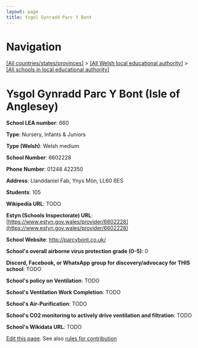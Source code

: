 ```yaml
---
layout: page
title: Ysgol Gynradd Parc Y Bont
---
```

# Navigation

[[All countries/states/provinces]](../../..) > [[All Welsh local educational authority]](../..) > [[All schools in local educational authority]](..)

# Ysgol Gynradd Parc Y Bont (Isle of Anglesey)

**School LEA number**: 660

**Type**: Nursery, Infants & Juniors

**Type (Welsh)**: Welsh medium

**School Number**: 6602228

**Phone Number**: 01248 422350

**Address**: Llanddaniel Fab, Ynys Môn, LL60 6ES

**Students**: 105

**Wikipedia URL**: TODO

**Estyn (Schools Inspectorate) URL**: [https://www.estyn.gov.wales/provider/6602228](https://www.estyn.gov.wales/provider/6602228)

**School Website**: http://parcybont.co.uk/

**School's overall airborne virus protection grade (0-5)**: 0

**Discord, Facebook, or WhatsApp group for discovery/advocacy for THIS school**: TODO

**School's policy on Ventilation**: TODO

**School's Ventilation Work Completion**: TODO

**School's Air-Purification**: TODO

**School's CO2 monitoring to actively drive ventilation and filtration**: TODO

**School's Wikidata URL**: TODO




[Edit this page](https://github.com/ventilate-schools/Wales/edit/prif/./Isle_of_Anglesey/Ysgol_Gynradd_Parc_Y_Bont.md). See also [rules for contribution](../../../contribution-rules/)